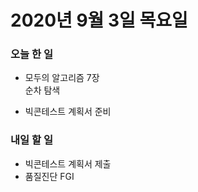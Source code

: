 # 2020년 9월 3일 목요일 


### 오늘 한 일  

- 모두의 알고리즘 7장   
    순차 탐색
    
- 빅콘테스트 계획서 준비   

### 내일 할 일   
- 빅콘테스트 계획서 제출  
- 품질진단 FGI